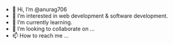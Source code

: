 - 👋 Hi, I’m @anurag706
- 👀 I’m interested in web development & software development.
- 🌱 I’m currently learning.
- 💞️ I’m looking to collaborate on ...
- 📫 How to reach me ...

<!---
anurag706/anurag706 is a ✨ special ✨ repository because its `README.md` (this file) appears on your GitHub profile.
You can click the Preview link to take a look at your changes.
--->

